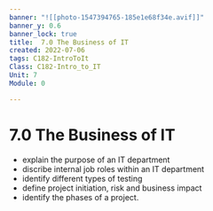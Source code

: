 ```yaml
---
banner: "![[photo-1547394765-185e1e68f34e.avif]]"
banner_y: 0.6
banner_lock: true
title:  7.0 The Business of IT
created: 2022-07-06
tags: C182-IntroToIt
Class: C182-Intro_to_IT
Unit: 7
Module: 0

---
```


# 7.0 The Business of IT
- explain the purpose of an IT department
- discribe internal job roles within an IT department
- identify different types of testing
- define project initiation, risk and business impact
- identify the phases of a project.